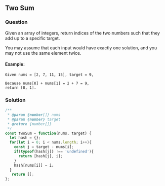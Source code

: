 ## Two Sum

### Question

Given an array of integers, return indices of the two numbers such that they add up to a specific target.

You may assume that each input would have exactly one solution, and you may not use the same element twice.

#### Example:
```shell
Given nums = [2, 7, 11, 15], target = 9,

Because nums[0] + nums[1] = 2 + 7 = 9,
return [0, 1].
```

### Solution
```javascript
/**
 * @param {number[]} nums
 * @param {number} target
 * @return {number[]}
 */
const twoSum = function(nums, target) {
  let hash = {};
  for(let i = 0; i < nums.length; i++){
    const j = target - nums[i];
    if(typeof(hash[j]) !== 'undefined'){
      return [hash[j], i];
    }
    hash[nums[i]] = i;
  }
   return [];
};
```